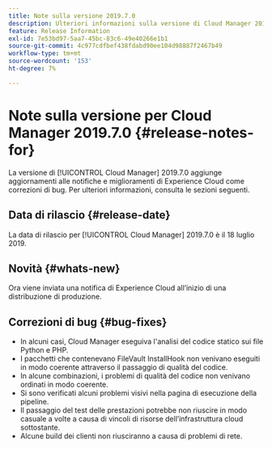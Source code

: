 ```yaml
---
title: Note sulla versione 2019.7.0
description: Ulteriori informazioni sulla versione di Cloud Manager 2019.7.0.
feature: Release Information
exl-id: 7e53bd97-5aa7-45bc-83c6-49e40266e1b1
source-git-commit: 4c977cdfbef438fdabd90ee104d98887f2467b49
workflow-type: tm+mt
source-wordcount: '153'
ht-degree: 7%

---
```


# Note sulla versione per Cloud Manager 2019.7.0 {#release-notes-for}

La versione di [!UICONTROL Cloud Manager] 2019.7.0 aggiunge aggiornamenti alle notifiche e miglioramenti di Experience Cloud come correzioni di bug. Per ulteriori informazioni, consulta le sezioni seguenti.

## Data di rilascio {#release-date}

La data di rilascio per [!UICONTROL Cloud Manager] 2019.7.0 è il 18 luglio 2019.

## Novità {#whats-new}

Ora viene inviata una notifica di Experience Cloud all’inizio di una distribuzione di produzione.

## Correzioni di bug {#bug-fixes}

* In alcuni casi, Cloud Manager eseguiva l&#39;analisi del codice statico sui file Python e PHP.
* I pacchetti che contenevano FileVault InstallHook non venivano eseguiti in modo coerente attraverso il passaggio di qualità del codice.
* In alcune combinazioni, i problemi di qualità del codice non venivano ordinati in modo coerente.
* Si sono verificati alcuni problemi visivi nella pagina di esecuzione della pipeline.
* Il passaggio del test delle prestazioni potrebbe non riuscire in modo casuale a volte a causa di vincoli di risorse dell’infrastruttura cloud sottostante.
* Alcune build dei clienti non riusciranno a causa di problemi di rete.
